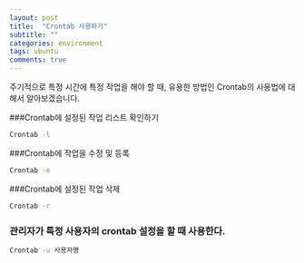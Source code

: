 ```yaml
---
layout: post
title:  "Crontab 사용하기"
subtitle: ""
categories: environment
tags: ubuntu
comments: true
---
```



주기적으로 특정 시간에 특정 작업을 해야 할 때, 유용한 방법인 Crontab의 사용법에 대해서 알아보겠습니다.

###Crontab에 설정된 작업 리스트 확인하기
```bash
Crontab -l
```
###Crontab에 작업을 수정 및 등록
```bash
Crontab -e
```
###Crontab에 설정된 작업 삭제
```bash
Crontab -r
```
### 관리자가 특정 사용자의 crontab 설정을 할 때 사용한다.
```bash
Crontab -u 사용자명
```


<!-- 
<img src='{{"/assets/img/post_image/virtualenv-add-jupyter/kernel_add_check.png"}}' width="270" height="300"> -->